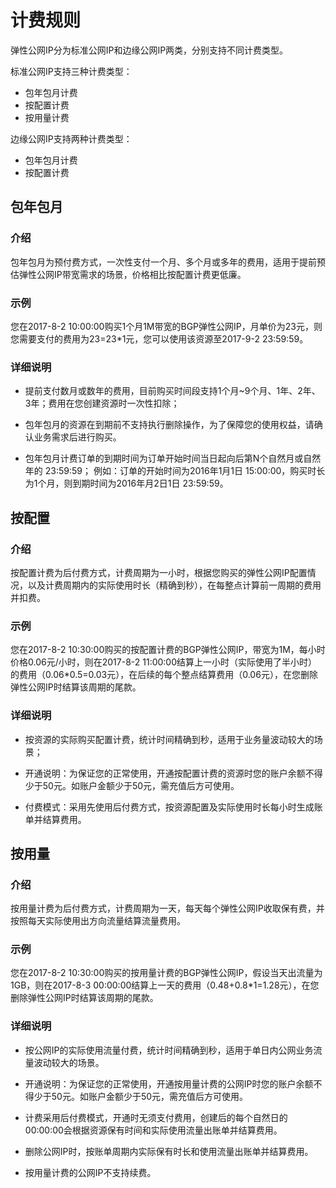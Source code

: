# 计费规则
弹性公网IP分为标准公网IP和边缘公网IP两类，分别支持不同计费类型。

标准公网IP支持三种计费类型：
 * 包年包月计费
 * 按配置计费
 * 按用量计费

边缘公网IP支持两种计费类型：
 * 包年包月计费
 * 按配置计费
 
## 包年包月

### 介绍
包年包月为预付费方式，一次性支付一个月、多个月或多年的费用，适用于提前预估弹性公网IP带宽需求的场景，价格相比按配置计费更低廉。
### 示例
您在2017-8-2 10:00:00购买1个月1M带宽的BGP弹性公网IP，月单价为23元，则您需要支付的费用为23=23*1元，您可以使用该资源至2017-9-2 23:59:59。
### 详细说明
- 提前支付数月或数年的费用，目前购买时间段支持1个月~9个月、1年、2年、3年；费用在您创建资源时一次性扣除；

- 包年包月的资源在到期前不支持执行删除操作，为了保障您的使用权益，请确认业务需求后进行购买。

- 包年包月计费订单的到期时间为订单开始时间当日起向后第N个自然月或自然年的 23:59:59；
例如：订单的开始时间为2016年1月1日 15:00:00，购买时长为1个月，则到期时间为2016年月2日1日 23:59:59。

## 按配置

### 介绍
按配置计费为后付费方式，计费周期为一小时，根据您购买的弹性公网IP配置情况，以及计费周期内的实际使用时长（精确到秒），在每整点计算前一周期的费用并扣费。
### 示例
您在2017-8-2 10:30:00购买的按配置计费的BGP弹性公网IP，带宽为1M，每小时价格0.06元/小时，则在2017-8-2 11:00:00结算上一小时（实际使用了半小时）的费用（0.06*0.5=0.03元），在后续的每个整点结算费用（0.06元），在您删除弹性公网IP时结算该周期的尾款。
### 详细说明
- 按资源的实际购买配置计费，统计时间精确到秒，适用于业务量波动较大的场景；

- 开通说明：为保证您的正常使用，开通按配置计费的资源时您的账户余额不得少于50元。如账户金额少于50元，需充值后方可使用。

- 付费模式：采用先使用后付费方式，按资源配置及实际使用时长每小时生成账单并结算费用。

## 按用量

### 介绍
按用量计费为后付费方式，计费周期为一天，每天每个弹性公网IP收取保有费，并按照每天实际使用出方向流量结算流量费用。
### 示例
您在2017-8-2 10:30:00购买的按用量计费的BGP弹性公网IP，假设当天出流量为1GB，则在2017-8-3 00:00:00结算上一天的费用（0.48+0.8*1=1.28元），在您删除弹性公网IP时结算该周期的尾款。
### 详细说明
- 按公网IP的实际使用流量付费，统计时间精确到秒，适用于单日内公网业务流量波动较大的场景。

- 开通说明：为保证您的正常使用，开通按用量计费的公网IP时您的账户余额不得少于50元。如账户金额少于50元，需充值后方可使用。

- 计费采用后付费模式，开通时无须支付费用，创建后的每个自然日的00:00:00会根据资源保有时间和实际使用流量出账单并结算费用。

- 删除公网IP时，按账单周期内实际保有时长和使用流量出账单并结算费用。

- 按用量计费的公网IP不支持续费。
